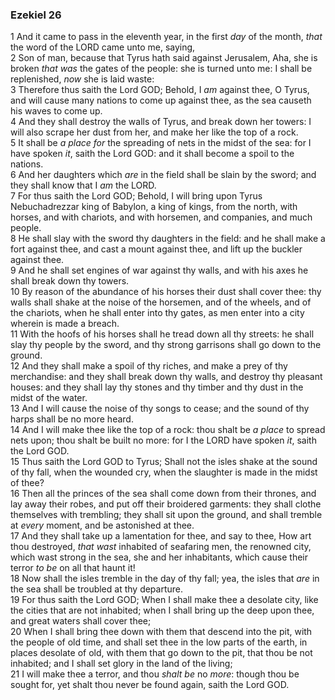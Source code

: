 ### Ezekiel 26

1 And it came to pass in the eleventh year, in the first *day* of the month, *that* the word of the LORD came unto me, saying,  
2 Son of man, because that Tyrus hath said against Jerusalem, Aha, she is broken *that was* the gates of the people: she is turned unto me: I shall be replenished, *now* she is laid waste:  
3 Therefore thus saith the Lord GOD; Behold, I *am* against thee, O Tyrus, and will cause many nations to come up against thee, as the sea causeth his waves to come up.  
4 And they shall destroy the walls of Tyrus, and break down her towers: I will also scrape her dust from her, and make her like the top of a rock.  
5 It shall be *a place for* the spreading of nets in the midst of the sea: for I have spoken *it*, saith the Lord GOD: and it shall become a spoil to the nations.  
6 And her daughters which *are* in the field shall be slain by the sword; and they shall know that I *am* the LORD.  
7 For thus saith the Lord GOD; Behold, I will bring upon Tyrus Nebuchadrezzar king of Babylon, a king of kings, from the north, with horses, and with chariots, and with horsemen, and companies, and much people.  
8 He shall slay with the sword thy daughters in the field: and he shall make a fort against thee, and cast a mount against thee, and lift up the buckler against thee.  
9 And he shall set engines of war against thy walls, and with his axes he shall break down thy towers.  
10 By reason of the abundance of his horses their dust shall cover thee: thy walls shall shake at the noise of the horsemen, and of the wheels, and of the chariots, when he shall enter into thy gates, as men enter into a city wherein is made a breach.  
11 With the hoofs of his horses shall he tread down all thy streets: he shall slay thy people by the sword, and thy strong garrisons shall go down to the ground.  
12 And they shall make a spoil of thy riches, and make a prey of thy merchandise: and they shall break down thy walls, and destroy thy pleasant houses: and they shall lay thy stones and thy timber and thy dust in the midst of the water.  
13 And I will cause the noise of thy songs to cease; and the sound of thy harps shall be no more heard.  
14 And I will make thee like the top of a rock: thou shalt be *a place* to spread nets upon; thou shalt be built no more: for I the LORD have spoken *it*, saith the Lord GOD.  
15 Thus saith the Lord GOD to Tyrus; Shall not the isles shake at the sound of thy fall, when the wounded cry, when the slaughter is made in the midst of thee?  
16 Then all the princes of the sea shall come down from their thrones, and lay away their robes, and put off their broidered garments: they shall clothe themselves with trembling; they shall sit upon the ground, and shall tremble at *every* moment, and be astonished at thee.  
17 And they shall take up a lamentation for thee, and say to thee, How art thou destroyed, *that wast* inhabited of seafaring men, the renowned city, which wast strong in the sea, she and her inhabitants, which cause their terror *to be* on all that haunt it!  
18 Now shall the isles tremble in the day of thy fall; yea, the isles that *are* in the sea shall be troubled at thy departure.  
19 For thus saith the Lord GOD; When I shall make thee a desolate city, like the cities that are not inhabited; when I shall bring up the deep upon thee, and great waters shall cover thee;  
20 When I shall bring thee down with them that descend into the pit, with the people of old time, and shall set thee in the low parts of the earth, in places desolate of old, with them that go down to the pit, that thou be not inhabited; and I shall set glory in the land of the living;  
21 I will make thee a terror, and thou *shalt be* no *more*: though thou be sought for, yet shalt thou never be found again, saith the Lord GOD.  
